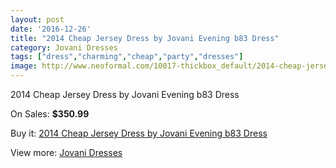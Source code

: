 ```yaml
---
layout: post
date: '2016-12-26'
title: "2014 Cheap Jersey Dress by Jovani Evening b83 Dress"
category: Jovani Dresses
tags: ["dress","charming","cheap","party","dresses"]
image: http://www.neoformal.com/10017-thickbox_default/2014-cheap-jersey-dress-by-jovani-evening-b83-dress.jpg
---
```

2014 Cheap Jersey Dress by Jovani Evening b83 Dress

On Sales: **$350.99**
<a href="https://www.neoformal.com/en/jovani-dresses-2014/3476-2014-cheap-jersey-dress-by-jovani-evening-b83-dress.html"><amp-img layout="responsive" width="600" height="600" src="//www.neoformal.com/10017-thickbox_default/2014-cheap-jersey-dress-by-jovani-evening-b83-dress.jpg" alt="2014 Cheap Jersey Dress by Jovani Evening b83 Dress 0" /></a>
<a href="https://www.neoformal.com/en/jovani-dresses-2014/3476-2014-cheap-jersey-dress-by-jovani-evening-b83-dress.html"><amp-img layout="responsive" width="600" height="600" src="//www.neoformal.com/10018-thickbox_default/2014-cheap-jersey-dress-by-jovani-evening-b83-dress.jpg" alt="2014 Cheap Jersey Dress by Jovani Evening b83 Dress 1" /></a>
<a href="https://www.neoformal.com/en/jovani-dresses-2014/3476-2014-cheap-jersey-dress-by-jovani-evening-b83-dress.html"><amp-img layout="responsive" width="600" height="600" src="//www.neoformal.com/10019-thickbox_default/2014-cheap-jersey-dress-by-jovani-evening-b83-dress.jpg" alt="2014 Cheap Jersey Dress by Jovani Evening b83 Dress 2" /></a>

Buy it: [2014 Cheap Jersey Dress by Jovani Evening b83 Dress](https://www.neoformal.com/en/jovani-dresses-2014/3476-2014-cheap-jersey-dress-by-jovani-evening-b83-dress.html "2014 Cheap Jersey Dress by Jovani Evening b83 Dress")

View more: [Jovani Dresses](https://www.neoformal.com/en/48-jovani-dresses-2014 "Jovani Dresses")